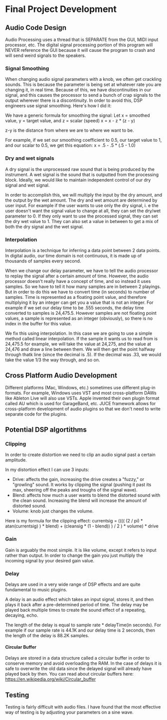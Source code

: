 # Final Project Development

## Audio Code Design

Audio Processing uses a thread that is SEPARATE from the GUI, MIDI input processor, etc. The digital signal processing portion of this program will NEVER reference the GUI because it will cause the program to crash and will send weird signals to the speakers.

### Signal Smoothing

When changing audio signal parameters with a knob, we often get crackling sounds. This is because the parameter is being set at whatever rate you are changing it, in real time. Because of this, we have discontinuities in our signal, and this causes the processor to send a bunch of crap signals to the output wherever there is a discontinuity. In order to avoid this, DSP engineers use signal smoothing. Here's how I did it:

We have a generic formula for smoothing the signal:
Let x = smoothed value, y = target value, and z = scalar (speed)
x = x - z * (z - y)

z-y is the distance from where we are to where we want to be.

For example, if we set our smoothing coefficient to 0.5, our target value to 1, and our scalar to 0.5, we get this equation:
x = .5 - .5 * (.5 - 1.0)

### Dry and wet signals

A dry signal is the unprocessed raw sound that is being produced by the instrument. A wet signal is the sound that is outputted from the processing block. Ideally, we would like to maintain independent control of our dry signal and wet signal.

In order to accomplish this, we will multiply the input by the dry amount, and the output by the wet amount. The dry and wet amount are determined by user input. For example if the user wants to use only the dry signal, i. e the user doesn't want the signal value to change at all, they can set the dry/wet parameter to 0. If they only want to use the processed signal, they can set the dry wet value to 1. They can also set a value in between to get a mix of both the dry signal and the wet signal.

### Interpolation

Interpolation is a technique for inferring a data point between 2 data points. In digital audio, our time domain is not continuous, it is made up of thousands of samples every second. 

When we change our delay parameter, we have to tell the audio processor to replay the signal after a certain amount of time. However, the audio processor doesn't really have a concept of time, and so instead it uses samples. So we have to tell it how many samples are in between 2 playings. But in order to do this we have to convert time (in seconds) to number of samples. Time is represented as a floating point value, and therefore multiplying it by an integer can get you a value that is not an integer. For example if we set our delay time to be .555 seconds, the delay time converted to samples is 24,475.5. However samples are not floating point values, a sample is represented as an integer (obviously), so there is no index in the buffer for this value. 

We fix this using interpolation. In this case we are going to use a simple method called linear interpolation. If the sample it wants us to read from is 24,475.5 for example, we will take the value at 24,275, and the value at 24,476 and draw a line between them. We will then get the point halfway through thatk line (since the decimal is .5). If the decimal was .33, we would take the value 1/3 the way through, and so on. 

## Cross Platform Audio Development

Different platforms (Mac, Windows, etc.) sometimes use different plug-in formats. For example, Windows uses VST and most cross-platform DAWs like Ableton Live will also use VSTs. Apple invented their own plugin format called AU which is used for GarageBand, etc. JUCE framework allows for cross-platform development of audio plugins so that we don't need to write separate code for the plugins.

## Potential DSP algortithms

### Clipping

In order to create distortion we need to clip an audio signal past a certain amplitude. 

In my distortion effect I can use 3 inputs:

* Drive: affects the gain, increasing the drive creates a "fuzzy," or "growling" sound. It works by clipping the signal (pushing it past its max, sheering off the peaks and troughs of the signal wave).
* Blend: affects how much a user wants to blend the distorted sound with the clean sound. Increasing the blend will increase the amount of distorted sound.
* Volume: knob just changes the volume.

Here is my formula for the clipping effect: 
currentsig = (((( (2 / pi) * atan(currentsig) ) * blend) + (cleansig * (1 - blend)) ) / 2 ) * volume) * drive

### Gain

Gain is arguably the most simple. It is like volume, except it refers to input rather than output. In order to change the gain you just multiply the incoming signal by your desired gain value.

### Delay

Delays are used in a very wide range of DSP effects and are quite fundamental to music plugins.

A delay is an audio effect which takes an input signal, stores it, and then plays it back after a pre-determined period of time. The delay may be played back multiple times to create the sound effect of a repeating, decaying, echo. 

The length of the delay is equal to sample rate * delayTime(in seconds). For example if our sample rate is 44.1K and our delay time is 2 seconds, then the length of the delay is 88.2K samples. 

#### Circular Buffer

Delays are stored in a data structure called a circular buffer in order to conserve memory and avoid overloading the RAM. In the case of delays it is safe to overwrite the old data since the delayed signal will already have played back by then. You can read about circular buffers here: https://en.wikipedia.org/wiki/Circular_buffer


## Testing

Testing is fairly difficult with audio files. I have found that the most effective way of testing is by adjusting your parameters on a sine wave.

